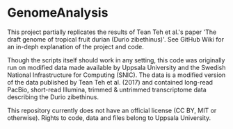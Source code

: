 # GenomeAnalysis

This project partially replicates the results of Tean Teh et al.'s paper 'The draft genome of tropical fruit durian (Durio zibethinus)'. See GitHub Wiki for an in-deph explanation of the project and code.

Though the scripts itself should work in any setting, this code was originally run on modified data made available by Uppsala University and the Swedish National Infrastructure for Computing (SNIC). The data is a modified version of the data published by Tean Teh et al. (2017) and contained long-read PacBio, short-read Illumina, trimmed & untrimmed transcriptome data describing the Durio zibethinus.

This repository currently does not have an official license (CC BY, MIT or otherwise). Rights to code, data and files belong to Uppsala University.
